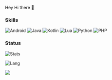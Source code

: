 Hey Hi there 👋

### Skills

![Android](https://img.shields.io/badge/-Android-192133?&logo=Android&logoColor=white)
![Java](https://img.shields.io/badge/-Java-192133?&logo=Java&logoColor=white)
![Kotlin](https://img.shields.io/badge/-Kotlin-192133?&style=flat-square&logo=Kotlin&logoColor=white)
![Lua](https://img.shields.io/badge/-Lua-192133?&logo=Lua&logoColor=white)
![Python](https://img.shields.io/badge/-Python-192133?&logo=Python&logoColor=white)
![PHP](https://img.shields.io/badge/-PHP-192133?&logo=PHP&logoColor=white)


### Status

![Stats](https://github-readme-stats.vercel.app/api?username=dingyi222666&show_icons=true&icon_color=47A69E&title_color=47A69E)    

![Lang](https://github-readme-stats.vercel.app/api/top-langs/?username=dingyi222666&layout=compact&title_color=47A69E&hide=javascript,html,css)   

![](https://komarev.com/ghpvc/?username=dingyi222666)  
